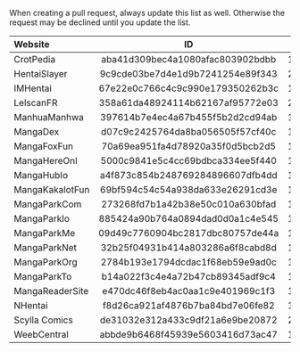 When creating a pull request, always update this list as well.
Otherwise the request may be declined until you update the list.
  
  
| Website               | ID                               | Updated    | # Manga  |
|:----------------------|:--------------------------------:|:----------:|:--------:|
| CrotPedia             | aba41d309bec4a1080afac803902bdbb | 10.10.2024 | 1649     |
| HentaiSlayer          | 9c9cde03be7d4e1d9b7241254e89f343 | 23.10.2024 | 3101     |
| IMHentai              | 67e22e0c766c4c9c990e179350262b3c | 13.10.2024 | 1064634  |
| LelscanFR             | 358a61da48924114b62167af95772e03 | 23.10.2024 | 203      |
| ManhuaManhwa          | 397614b7e4ec4a67b455f5b2d2cd94ab | 15.10.2024 | 7730     |
| MangaDex              | d07c9c2425764da8ba056505f57cf40c | 10.10.2024 | 96817    |
| MangaFoxFun           | 70a69ea951fa4d78920a35f0d5bcb2d5 | 11.10.2024 | 25431    |
| MangaHereOnl          | 5000c9841e5c4cc69bdbca334ee5f440 | 11.10.2024 | 22232    |
| MangaHubIo            | a4f873c854b248769284896607dfb4dd | 11.10.2024 | 59628    |
| MangaKakalotFun       | 69bf594c54c54a938da633e26291cd3e | 11.10.2024 | 40758    |
| MangaParkCom          | 273268fd7b1a42b38e50c010a630bfad | 10.10.2024 | 96954    |
| MangaParkIo           | 885424a90b764a0894dad0d0a1c4e545 | 10.10.2024 | 96954    |
| MangaParkMe           | 09d49c7760904bc2817dbc80757de44a | 10.10.2024 | 96954    |
| MangaParkNet          | 32b25f04931b414a803286a6f8cabd8d | 10.10.2024 | 96954    |
| MangaParkOrg          | 2784b193e1794dcdac1f68eb59e9ad0c | 10.10.2024 | 96954    |
| MangaParkTo           | b14a022f3c4e4a72b47cb89345adf9c4 | 10.10.2024 | 96954    |
| MangaReaderSite       | e470dc46f8eb4ac0aa1c9e401969c1f3 | 11.10.2024 | 5014     |
| NHentai               | f8d26ca921af4876b7ba84bd7e06fe82 | 12.10.2024 | 508484   |
| Scylla Comics         | de31032e312a433c9df21a6e9be20872 | 23.10.2024 | 77       |
| WeebCentral           | abbde9b6468f45939e5603416d73ac47 | 11.10.2024 | 8368     |